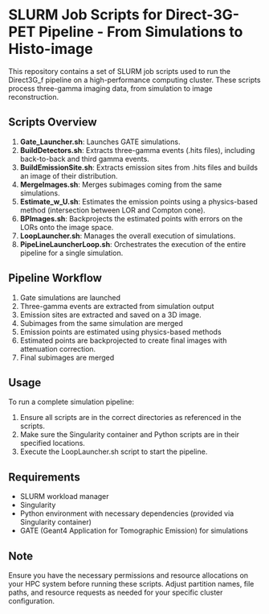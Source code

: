 # SLURM Job Scripts for Direct-3G-PET Pipeline - From Simulations to Histo-image

This repository contains a set of SLURM job scripts used to run the Direct3G_f pipeline on a high-performance computing cluster. These scripts process three-gamma imaging data, from simulation to image reconstruction.

## Scripts Overview

1. **Gate_Launcher.sh**: Launches GATE simulations.
2. **BuildDetectors.sh**: Extracts three-gamma events (.hits files), including back-to-back and third gamma events.
3. **BuildEmissionSite.sh**: Extracts emission sites from .hits files and builds an image of their distribution.
4. **MergeImages.sh**: Merges subimages coming from the same simulations.
5. **Estimate_w_U.sh**: Estimates the emission points using a physics-based method (intersection between LOR and Compton cone).
6. **BPImages.sh**: Backprojects the estimated points with errors on the LORs onto the image space.
7. **LoopLauncher.sh**: Manages the overall execution of simulations.
8. **PipeLineLauncherLoop.sh**: Orchestrates the execution of the entire pipeline for a single simulation.

## Pipeline Workflow

1. Gate simulations are launched
2. Three-gamma events are extracted from simulation output
3. Emission sites are extracted and saved on a 3D image.
4. Subimages from the same simulation are merged
5. Emission points are estimated using physics-based methods
6. Estimated points are backprojected to create final images with attenuation correction.
7. Final subimages are merged

## Usage

To run a complete simulation pipeline:

1. Ensure all scripts are in the correct directories as referenced in the scripts.
2. Make sure the Singularity container and Python scripts are in their specified locations.
3. Execute the LoopLauncher.sh script to start the pipeline.

## Requirements

- SLURM workload manager
- Singularity
- Python environment with necessary dependencies (provided via Singularity container)
- GATE (Geant4 Application for Tomographic Emission) for simulations

## Note

Ensure you have the necessary permissions and resource allocations on your HPC system before running these scripts. Adjust partition names, file paths, and resource requests as needed for your specific cluster configuration.